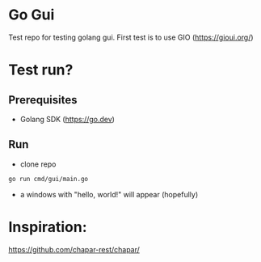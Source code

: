 # Go Gui

Test repo for testing golang gui. First test is to use GIO (https://gioui.org/)

# Test run?

## Prerequisites

- Golang SDK (https://go.dev)

## Run

- clone repo

```bash
go run cmd/gui/main.go
```

- a windows with "hello, world!" will appear (hopefully)

# Inspiration:

https://github.com/chapar-rest/chapar/
